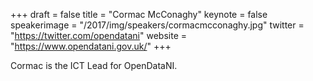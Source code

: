 +++
draft = false
title = "Cormac McConaghy"
keynote = false
speakerimage = "/2017/img/speakers/cormacmcconaghy.jpg"
twitter = "https://twitter.com/opendatani"
website = "https://www.opendatani.gov.uk/"
+++

Cormac is the ICT Lead for OpenDataNI.